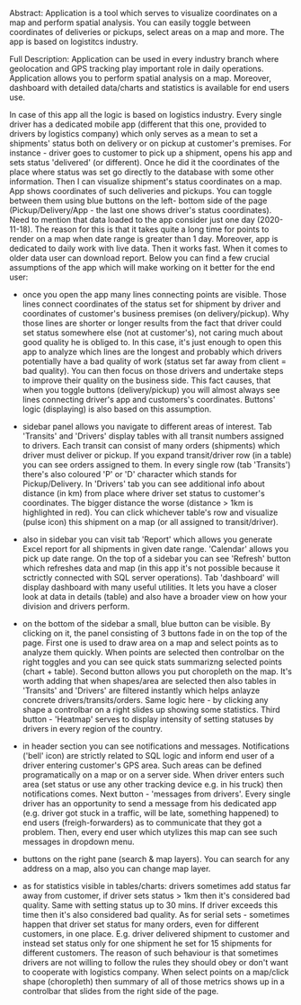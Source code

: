 Abstract: Application is a tool which serves to visualize coordinates on a map and perform spatial analysis. You can easily toggle between coordinates of deliveries or pickups, select areas on a map and more. The app is based on logistitcs industry.

Full Description: Application can be used in every industry branch where geolocation and GPS tracking play important role in daily operations. Application allows you to perform spatial analysis on a map. Moreover, dashboard with detailed data/charts and statistics is available for end users use.

In case of this app all the logic is based on logistics industry. Every single driver has a dedicated mobile app (different that this one, provided to drivers by logistics company) which only serves as a mean to set a shipments' status both on delivery or on pickup at customer's premises. For instance - driver goes to customer to pick up a shipment, opens his app and sets status 'delivered' (or different). Once he did it the coordinates of the place where status was set go directly to the database with some other information. Then I can visualize shipment's status coordinates on a map. App shows coordinates of such deliveries and pickups. You can toggle between them using blue buttons on the left- bottom side of the page (Pickup/Delivery/App - the last one shows driver's status coordinates). Need to mention that data loaded to the app consider just one day (2020-11-18). The reason for this is that it takes quite a long time for points to render on a map when date range is greater than 1 day. Moreover, app is dedicated to daily work with live data. Then it works fast. When it comes to older data user can download report. Below you can find a few crucial assumptions of the app which will make working on it better for the end user:

- once you open the app many lines connecting points are visible. Those lines connect coordinates of the status set for shipment by driver and coordinates of customer's business premises (on delivery/pickup). Why those lines are shorter or longer results from the fact that driver could set status somewhere else (not at customer's), not caring much about good quality he is obliged to. In this case, it's just enough to open this app to analyze which lines are the longest and probably which drivers potentially have a bad quality of work (status set far away from client = bad quality). You can then focus on those drivers and undertake steps to improve their quality on the business side. This fact causes, that when you toggle buttons (delivery/pickup) you will almost always see lines connecting driver's app and customers's coordinates. Buttons' logic (displaying) is also based on this assumption.

- sidebar panel allows you navigate to different areas of interest. Tab 'Transits' and 'Drivers' display tables with all transit numbers assigned to drivers. Each transit can consist of many orders (shipments) which driver must deliver or pickup. If you expand transit/driver row (in a table) you can see orders assigned to them. In every single row (tab 'Transits') there's also coloured 'P' or 'D' character which stands for Pickup/Delivery. In 'Drivers' tab you can see additional info about distance (in km) from place where driver set status to customer's coordinates. The bigger distance the worse (distance > 1km is highlighted in red). You can click whichever table's row and visualize (pulse icon) this shipment on a map (or all assigned to transit/driver).

- also in sidebar you can visit tab 'Report' which allows you generate Excel report for all shipments in given date range. 'Calendar' allows you pick up date range. On the top of a sidebar you can see 'Refresh' button which refreshes data and map (in this app it's not possible because it sctrictly connected with SQL server operations). Tab 'dashboard' will display dashboard with many useful utilities. It lets you have a closer look at data in details (table) and also have a broader view on how your division and drivers perform.

- on the bottom of the sidebar a small, blue button can be visible. By clicking on it, the panel consisting of 3 buttons fade in on the top of the page. First one is used to draw area on a map and select points as to analyze them quickly. When points are selected then controlbar on the right toggles and you can see quick stats summarizng selected points (chart + table). Second button allows you put choropleth on the map. It's worth adding that when shapes/area are selected then also tables in 'Transits' and 'Drivers' are filtered instantly which helps anlayze concrete drivers/transits/orders. Same logic here - by clicking any shape a controlbar on a right slides up showing some statistics. Third button - 'Heatmap' serves to display intensity of setting statuses by drivers in every region of the country.

- in header section you can see notifications and messages. Notifications ('bell' icon) are strictly related to SQL logic and inform end user of a driver entering customer's GPS area. Such areas can be defined programatically on a map or on a server side. When driver enters such area (set status or use any other tracking device e.g. in his truck) then notifications comes. Next button - 'messages from drivers'. Every single driver has an opportunity to send a message from his dedicated app (e.g. driver got stuck in a traffic, will be late, something happened) to end users (freigh-forwarders) as to communicate that they got a problem. Then, every end user which utylizes this map can see such messages in dropdown menu.

- buttons on the right pane (search & map layers). You can search for any address on a map, also you can change map layer.

- as for statistics visible in tables/charts: drivers sometimes add status far away from customer, if driver sets status > 1km then it's considered bad quality. Same with setting status up to 30 mins. If driver exceeds this time then it's also considered bad quality. As for serial sets - sometimes happen that driver set status for many orders, even for different customers, in one place. E.g. driver delivered shipment to customer and instead set status only for one shipment he set for 15 shipments for different customers. The reason of such behaviour is that sometimes drivers are not willing to follow the rules they should obey or don't want to cooperate with logistics company. When select points on a map/click shape (choropleth) then summary of all of those metrics shows up in a controlbar that slides from the right side of the page.

